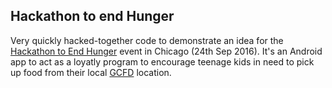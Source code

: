 Hackathon to end Hunger
-----------------------

Very quickly hacked-together code to demonstrate an idea for the [Hackathon to End Hunger][ht]
 event in Chicago (24th Sep 2016). It's an Android app to act as a loyatly program to encourage 
 teenage kids in need to pick up food from their local [GCFD](http://www.chicagosfoodbank.org/) location.

[ht]: https://www.eventbrite.com/e/hackathon-to-end-hunger-tickets-27170822662
